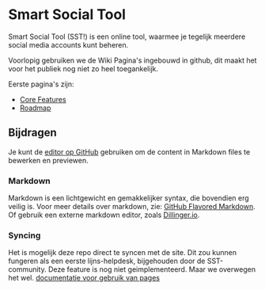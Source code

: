 # Smart Social Tool
Smart Social Tool (SST!) is een online tool, waarmee je tegelijk meerdere social media accounts kunt beheren.

Voorlopig gebruiken we de Wiki Pagina's ingebouwd in github, dit maakt het voor het publiek nog niet zo heel toegankelijk.

Eerste pagina's zijn:
 * [Core Features](https://github.com/HjalmarSnoep/sst-public/wiki/Core-Features) 
 * [Roadmap](https://github.com/HjalmarSnoep/sst-public/wiki/Roadmap) 

## Bijdragen

Je kunt de [editor op GitHub](https://github.com/HjalmarSnoep/sst-public/edit/master/README.md) gebruiken om de content in Markdown files te bewerken en previewen. 

### Markdown
Markdown is een lichtgewicht en gemakkelijker syntax, die bovendien erg veilig is.
Voor meer details over markdown, zie: [GitHub Flavored Markdown](https://guides.github.com/features/mastering-markdown/).
Of gebruik een externe markdown editor, zoals  [Dillinger.io](https://dillinger.io/).

### Syncing
Het is mogelijk deze repo direct te syncen met de site. Dit zou kunnen fungeren als een eerste lijns-helpdesk, bijgehouden door de SST-community.
Deze feature is nog niet geimplementeerd. Maar we overwegen het wel.
[documentatie voor gebruik van pages](https://help.github.com/categories/github-pages-basics/)
